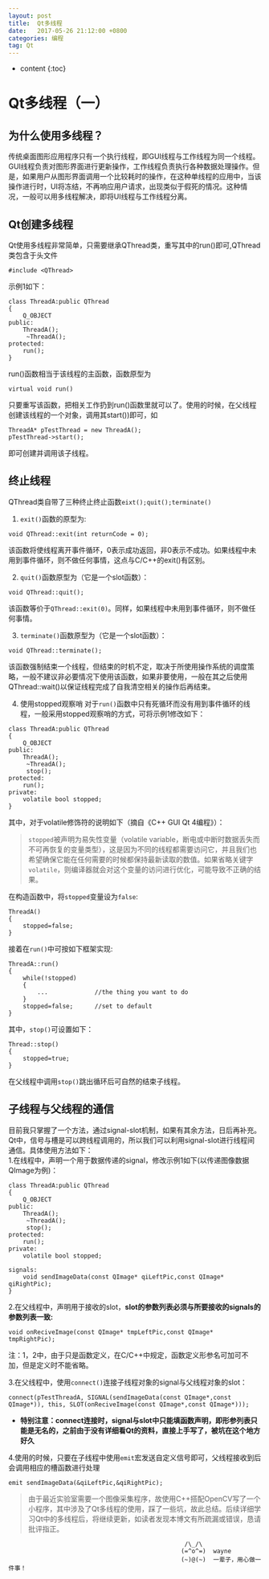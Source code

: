 ```yaml
---
layout: post
title:  Qt多线程
date:   2017-05-26 21:12:00 +0800
categories: 编程
tag: Qt
---
```


* content
{:toc}


# Qt多线程（一）
## 为什么使用多线程？
传统桌面图形应用程序只有一个执行线程，即GUI线程与工作线程为同一个线程。GUI线程负责对图形界面进行更新操作，工作线程负责执行各种数据处理操作。但是，如果用户从图形界面调用一个比较耗时的操作，在这种单线程的应用中，当该操作进行时，UI将冻结，不再响应用户请求，出现类似于假死的情况。这种情况，一般可以用多线程解决，即将UI线程与工作线程分离。

## Qt创建多线程
Qt使用多线程非常简单，只需要继承QThread类，重写其中的run()即可,QThread类包含于头文件
 ``` 
 #include <QThread>
 ```

示例1如下：
```
class ThreadA:public QThread
{
    Q_OBJECT
public:
    ThreadA();
     ~ThreadA();
protected:
    run();
}
```
run()函数相当于该线程的主函数，函数原型为
```
virtual void run()
```
只要重写该函数，把相关工作扔到run()函数里就可以了。使用的时候，在父线程创建该线程的一个对象，调用其start())即可，如
```
ThreadA* pTestThread = new ThreadA();
pTestThread->start();
```
即可创建并调用该子线程。 

## 终止线程
QThread类自带了三种终止终止函数`eixt();quit();terminate()`
1. `exit()`函数的原型为:
```
void QThread::exit(int returnCode = 0);
```
该函数将使线程离开事件循环，0表示成功返回，非0表示不成功。如果线程中未用到事件循环，则不做任何事情，这点与C/C++的exit()有区别。  

2. `quit()`函数原型为（它是一个slot函数）：
```
void QThread::quit();
```
该函数等价于`QThread::exit(0)`。同样，如果线程中未用到事件循环，则不做任何事情。  

3. `terminate()`函数原型为（它是一个slot函数）：
```
void QThread::terminate();
```
该函数强制结束一个线程，但结束的时机不定，取决于所使用操作系统的调度策略，一般不建议非必要情况下使用该函数，如果非要使用，一般在其之后使用QThread::wait()以保证线程完成了自我清空相关的操作后再结束。  

4. 使用stopped观察哨
对于`run()`函数中只有死循环而没有用到事件循环的线程，一般采用stopped观察哨的方式，可将示例1修改如下：
```
class ThreadA:public QThread
{
    Q_OBJECT
public:
    ThreadA();
     ~ThreadA();
     stop();
protected:
    run();
private:
    volatile bool stopped;
}
```
其中，对于volatile修饰符的说明如下（摘自《C++ GUI Qt 4编程》）：
> `stopped`被声明为易失性变量（volatile variable，断电或中断时数据丢失而不可再恢复的变量类型），这是因为不同的线程都需要访问它，并且我们也希望确保它能在任何需要的时候都保持最新读取的数值。如果省略关键字`volatile`，则编译器就会对这个变量的访问进行优化，可能导致不正确的结果。  

在构造函数中，将`stopped`变量设为`false`:
```
ThreadA()
{
    stopped=false;
}
```
接着在`run()`中可按如下框架实现:
```
ThreadA::run()
{
    while(!stopped)
    {
        ...             //the thing you want to do
    }
    stopped=false;      //set to default
}
```
其中，`stop()`可设置如下：
```
Thread::stop()
{
    stopped=true;
}
```
在父线程中调用`stop()`跳出循环后可自然的结束子线程。

## 子线程与父线程的通信
目前我只掌握了一个方法，通过signal-slot机制，如果有其余方法，日后再补充。
Qt中，信号与槽是可以跨线程调用的，所以我们可以利用signal-slot进行线程间通信。具体使用方法如下：  
 1.在线程中，声明一个用于数据传递的signal，修改示例1如下(以传递图像数据QImage为例)：  

```
class ThreadA:public QThread
{
    Q_OBJECT
public:
    ThreadA();
     ~ThreadA();
     stop();
protected:
    run();
private:
    volatile bool stopped;

signals:
    void sendImageData(const QImage* qiLeftPic,const QImage* qiRightPic);
}
```
 2.在父线程中，声明用于接收的slot，**slot的参数列表必须与所要接收的signals的参数列表一致:**  
```
void onReciveImage(const QImage* tmpLeftPic,const QImage* tmpRightPic);
```

注：1，2中，由于只是函数定义，在C/C++中规定，函数定义形参名可加可不加，但是定义时不能省略。  

 3.在父线程中，使用`connect()`连接子线程对象的signal与父线程对象的slot：
```
connect(pTestThreadA, SIGNAL(sendImageData(const QImage*,const QImage*)), this, SLOT(onReciveImage(const QImage*,const QImage*)));
```

* **特别注意：connect连接时，signal与slot中只能填函数声明，即形参列表只能是无名的，之前由于没有详细看Qt的资料，直接上手写了，被坑在这个地方好久**  

 4.使用的时候，只要在子线程中使用`emit`宏发送自定义信号即可，父线程接收到后会调用相应的槽函数进行处理  
```
emit sendImageData(&qiLeftPic,&qiRightPic);
```

> 由于最近实验室需要一个图像采集程序，故使用C++搭配OpenCV写了一个小程序，其中涉及了Qt多线程的使用，踩了一些坑，故此总结。后续详细学习Qt中的多线程后，将继续更新，如读者发现本博文有所疏漏或错误，恳请批评指正。

                                                     /\_/\                  
                                                    (=^o^=)  wayne     
                                                    (~)@(~)  一辈子，用心做一件事！